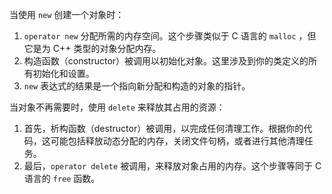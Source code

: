 
当使用 `new` 创建一个对象时：

1. `operator new` 分配所需的内存空间。这个步骤类似于 C 语言的 `malloc` ，但它是为 C++ 类型的对象分配内存。
2. 构造函数（constructor）被调用以初始化对象。这里涉及到你的类定义的所有初始化和设置。
3. `new` 表达式的结果是一个指向新分配和构造的对象的指针。

当对象不再需要时，使用 `delete` 来释放其占用的资源：

1. 首先，析构函数（destructor）被调用，以完成任何清理工作。根据你的代码，这可能包括释放动态分配的内存，关闭文件句柄，或者进行其他清理任务。
2. 最后，`operator delete` 被调用，来释放对象占用的内存。这个步骤等同于 C 语言的 `free` 函数。
